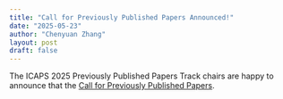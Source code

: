 ```yaml
---
title: "Call for Previously Published Papers Announced!"
date: "2025-05-23"
author: "Chenyuan Zhang"
layout: post
draft: false
---
```


The ICAPS 2025 Previously Published Papers Track chairs are happy to announce that the [Call for Previously Published Papers](/calls/previously_published_papers/). 

